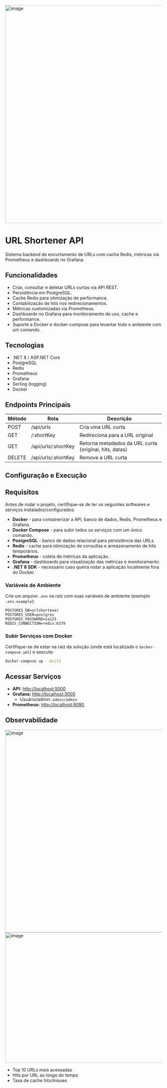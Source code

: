 <img width="700" height="700" alt="image" src="https://github.com/user-attachments/assets/954bf37d-d7a5-4f94-9c15-cb7847125bfd" />


# URL Shortener API

Sistema backend de encurtamento de URLs com cache Redis, métricas via Prometheus e dashboards no Grafana.

## Funcionalidades
- Criar, consultar e deletar URLs curtas via API REST.
- Persistência em PostgreSQL.
- Cache Redis para otimização de performance.
- Contabilização de hits nos redirecionamentos.
- Métricas customizadas via Prometheus.
- Dashboards no Grafana para monitoramento de uso, cache e performance.
- Suporte a Docker e docker-compose para levantar todo o ambiente com um comando.

## Tecnologias
- .NET 8 / ASP.NET Core
- PostgreSQL
- Redis
- Prometheus
- Grafana
- Serilog (logging)
- Docker

## Endpoints Principais

| Método | Rota | Descrição |
|--------|------|-----------|
| POST   | /api/urls | Cria uma URL curta |
| GET    | /:shortKey | Redireciona para a URL original |
| GET    | /api/urls/:shortKey | Retorna metadados da URL curta (original, hits, datas) |
| DELETE | /api/urls/:shortKey | Remove a URL curta |

## Configuração e Execução

## Requisitos

Antes de rodar o projeto, certifique-se de ter os seguintes softwares e serviços instalados/configurados:

- **Docker** - para containerizar a API, banco de dados, Redis, Prometheus e Grafana.
- **Docker Compose** - para subir todos os serviços com um único comando.
- **PostgreSQL** - banco de dados relacional para persistência das URLs.
- **Redis** - cache para otimização de consultas e armazenamento de hits temporários.
- **Prometheus** - coleta de métricas da aplicação.
- **Grafana** - dashboards para visualização das métricas e monitoramento.
- **.NET 8 SDK** - necessário caso queira rodar a aplicação localmente fora do Docker.

### Variáveis de Ambiente

Crie um arquivo `.env` na raiz com suas variáveis de ambiente (exemplo `.env.example`):

```env
POSTGRES_DB=urlshortener
POSTGRES_USER=postgres
POSTGRES_PASSWORD=sa123
REDIS_CONNECTION=redis:6379
```
### Subir Serviços com Docker

Certifique-se de estar na raiz da solução (onde está localizado o `docker-compose.yml`) e execute:

```bash
docker-compose up --build
```


## Acessar Serviços

- **API:** [http://localhost:5000](http://localhost:5000)
- **Grafana:** [http://localhost:3000](http://localhost:3000)  
  - Usuário/admin: `admin/admin`
- **Prometheus:** [http://localhost:9090](http://localhost:9090)

## Observabilidade

<img width="1619" height="651" alt="image" src="https://github.com/user-attachments/assets/8cd359fe-e582-44b2-8e5e-82d02dc3db86" />

<img width="1908" height="419" alt="image" src="https://github.com/user-attachments/assets/b036848e-5a3c-48c1-8a4e-bbcdfe60c99a" />


- Top 10 URLs mais acessadas
- Hits por URL ao longo do tempo
- Taxa de cache hits/misses
